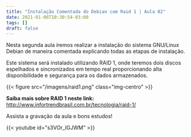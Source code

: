 ```yaml
---
title: "Instalação Comentada do Debian com Raid 1 | Aula 02"
date: 2021-01-06T10:30:54-03:00
tags: []
draft: false
---
```


Nesta segunda aula iremos realizar a instalação do sistema GNU/Linux Debian de maneira comentada explicando todas as etapas de instalação.

Este sistema será instalado utilizando RAID 1, onde teremos dois discos espelhados e sincronizados em tempo real proporcionando alta disponibilidade e segurança para os dados armazenados.

{{< figure src="/imagens/raid1.png" class="img-centro" >}}

**Saiba mais sobre RAID 1 neste link:**
http://www.infortrendbrasil.com.br/tecnologia/raid-1/

Assista a gravação da aula e bons estudos!

{{< youtube id="s3VOr_IGJWM" >}}
